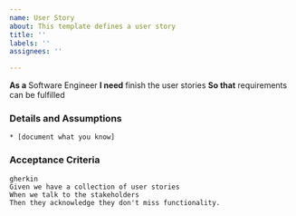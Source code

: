 ```yaml
---
name: User Story
about: This template defines a user story
title: ''
labels: ''
assignees: ''

---
```


**As a** Software Engineer
**I need** finish the user stories
**So that** requirements can be fulfilled 
### Details and Assumptions
    * [document what you know]
### Acceptance Criteria
    gherkin
    Given we have a collection of user stories
    When we talk to the stakeholders
    Then they acknowledge they don't miss functionality.
